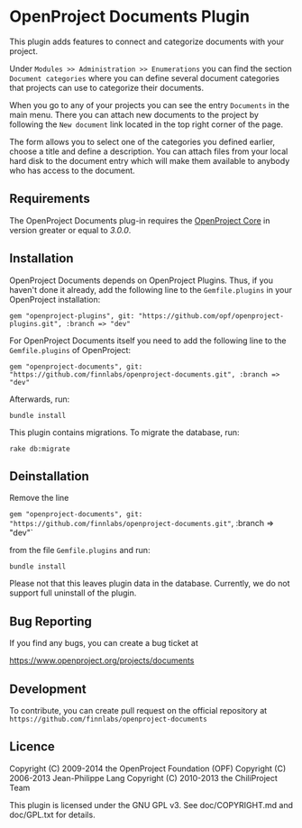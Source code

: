 OpenProject Documents Plugin
===========================

This plugin adds features to connect and categorize documents with your project.

Under `Modules >> Administration >> Enumerations` you can find the section `Document categories`
where you can define several document categories that projects can use to categorize their documents.

When you go to any of your projects you can see the entry `Documents` in the main menu. There you can
attach new documents to the project by following the `New document` link located in the top right corner of the page.

The form allows you to select one of the categories you defined earlier, choose a title and define a description.
You can attach files from your local hard disk to the document entry which will make them available to anybody
who has access to the document.

Requirements
------------

The OpenProject Documents plug-in requires the [OpenProject Core](https://github.com/opf/openproject/) in version greater or equal to *3.0.0*.


Installation
------------

OpenProject Documents depends on OpenProject Plugins. Thus, if you haven't done it already, add the following line to the `Gemfile.plugins` in your OpenProject installation:

`gem "openproject-plugins", git: "https://github.com/opf/openproject-plugins.git", :branch => "dev"`

For OpenProject Documents itself you need to add the following line to the `Gemfile.plugins` of OpenProject:

`gem "openproject-documents", git: "https://github.com/finnlabs/openproject-documents.git", :branch => "dev"`

Afterwards, run:

`bundle install`

This plugin contains migrations. To migrate the database, run:

`rake db:migrate`


Deinstallation
--------------

Remove the line

`gem "openproject-documents", git: "https://github.com/finnlabs/openproject-documents.git"`, :branch => "dev"`

from the file `Gemfile.plugins` and run:

`bundle install`

Please not that this leaves plugin data in the database. Currently, we do not support full uninstall of the plugin.


Bug Reporting
-------------

If you find any bugs, you can create a bug ticket at

https://www.openproject.org/projects/documents


Development
-----------

To contribute, you can create pull request on the official repository at
`https://github.com/finnlabs/openproject-documents`

Licence
-------

Copyright (C) 2009-2014 the OpenProject Foundation (OPF)
Copyright (C) 2006-2013 Jean-Philippe Lang
Copyright (C) 2010-2013 the ChiliProject Team

This plugin is licensed under the GNU GPL v3. See doc/COPYRIGHT.md and doc/GPL.txt for details.
